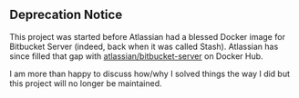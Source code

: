 ## Deprecation Notice

This project was started before Atlassian had a blessed Docker image for Bitbucket Server (indeed, back when it was called Stash). Atlassian has since filled that gap with [atlassian/bitbucket-server](https://hub.docker.com/r/atlassian/bitbucket-server/) on Docker Hub.

I am more than happy to discuss how/why I solved things the way I did but this project will no longer be maintained.
